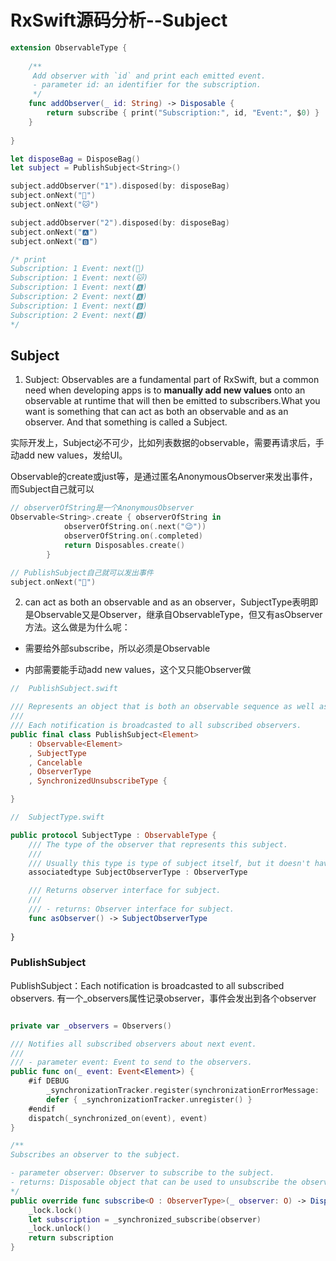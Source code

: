 # RxSwift源码分析--Subject

```swift 
extension ObservableType {
    
    /**
     Add observer with `id` and print each emitted event.
     - parameter id: an identifier for the subscription.
     */
    func addObserver(_ id: String) -> Disposable {
        return subscribe { print("Subscription:", id, "Event:", $0) }
    }
    
}

let disposeBag = DisposeBag()
let subject = PublishSubject<String>()

subject.addObserver("1").disposed(by: disposeBag)
subject.onNext("🐶")
subject.onNext("🐱")

subject.addObserver("2").disposed(by: disposeBag)
subject.onNext("🅰️")
subject.onNext("🅱️")

/* print
Subscription: 1 Event: next(🐶)
Subscription: 1 Event: next(🐱)
Subscription: 1 Event: next(🅰️)
Subscription: 2 Event: next(🅰️)
Subscription: 1 Event: next(🅱️)
Subscription: 2 Event: next(🅱️)
*/
```

## Subject

1. Subject: Observables are a fundamental part of RxSwift, but a common need when developing apps is to **manually add new values** onto an observable at runtime that will then be emitted to subscribers.What you want is something that can act as both an observable and as an observer. And that something is called a Subject. 

实际开发上，Subject必不可少，比如列表数据的observable，需要再请求后，手动add new values，发给UI。

Observable的create或just等，是通过匿名AnonymousObserver来发出事件，而Subject自己就可以

```swift
// observerOfString是一个AnonymousObserver
Observable<String>.create { observerOfString in  
            observerOfString.on(.next("😉"))
            observerOfString.on(.completed)
            return Disposables.create()
        }

// PublishSubject自己就可以发出事件
subject.onNext("🐶")
```

2. can act as both an observable and as an observer，SubjectType表明即是Observable又是Observer，继承自ObservableType，但又有asObserver方法。这么做是为什么呢：

- 需要给外部subscribe，所以必须是Observable

- 内部需要能手动add new values，这个又只能Observer做


```swift
//  PublishSubject.swift

/// Represents an object that is both an observable sequence as well as an observer.
///
/// Each notification is broadcasted to all subscribed observers.
public final class PublishSubject<Element>
    : Observable<Element>
    , SubjectType
    , Cancelable
    , ObserverType
    , SynchronizedUnsubscribeType {

}
```
```swift
//  SubjectType.swift

public protocol SubjectType : ObservableType {
    /// The type of the observer that represents this subject.
    ///
    /// Usually this type is type of subject itself, but it doesn't have to be.
    associatedtype SubjectObserverType : ObserverType

    /// Returns observer interface for subject.
    ///
    /// - returns: Observer interface for subject.
    func asObserver() -> SubjectObserverType
    
}
```

### PublishSubject

PublishSubject：Each notification is broadcasted to all subscribed observers. 有一个_observers属性记录observer，事件会发出到各个observer

```swift

private var _observers = Observers()

/// Notifies all subscribed observers about next event.
///
/// - parameter event: Event to send to the observers.
public func on(_ event: Event<Element>) {
    #if DEBUG
        _synchronizationTracker.register(synchronizationErrorMessage: .default)
        defer { _synchronizationTracker.unregister() }
    #endif
    dispatch(_synchronized_on(event), event)
}

/**
Subscribes an observer to the subject.

- parameter observer: Observer to subscribe to the subject.
- returns: Disposable object that can be used to unsubscribe the observer from the subject.
*/
public override func subscribe<O : ObserverType>(_ observer: O) -> Disposable where O.E == Element {
    _lock.lock()
    let subscription = _synchronized_subscribe(observer)
    _lock.unlock()
    return subscription
}
```
